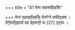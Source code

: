 +++
title = "41 येना सहस्रव्ँवहसि"

+++
येना॑ स॒हस्र॒व्ँवह॑सि॒ येना᳚ग्ने सर्ववेद॒सम् ।   
तेने॒मय्ँय॒ज्ञन्नो॑ वह देव॒यानो॒ यः [27]  उ॒त्त॒मः ।